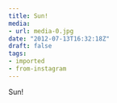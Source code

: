 ```yaml
---
title: Sun!
media:
- url: media-0.jpg
date: "2012-07-13T16:32:18Z"
draft: false
tags:
- imported
- from-instagram
---
```

Sun\!
